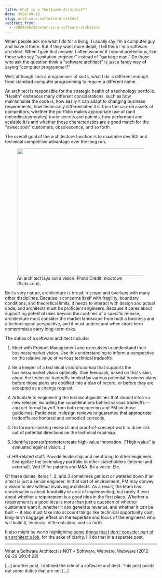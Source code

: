 ```yaml
---
title: What is a "Software Architect?"
date: 2008-09-10
slug: what-is-a-software-architect
redirect_from:
  - /2008/09/10/what-is-a-software-architect
---
```


When people ask me what I do for a living, I usually say I'm a computer guy and leave it there. But if they want more detail, I tell them I'm a software architect. When I give that answer, I often wonder if I sound pretentious, like those who say "sanitation engineer" instead of "garbage man." Do those who ask the question think a "software architect" is just a fancy way of saying "computer programmer?"

Well, although I am a programmer of sorts, what I do is different enough from standard computer programming to require a different name.

An architect is responsible for the strategic health of a technology portfolio. "Health" embraces many different considerations, such as how maintainable the code is, how easily it can adapt to changing business requirements, how technically differentiated it is from the can-do assets of competitors, whether the portfolio makes appropriate use of (and embodies/generates) trade secrets and patents, how performant and scalable it is and whether those characteristics are a good match for the "sweet spot" customers, obsolescence, and so forth.

The overall goal of the architecture function is to maximize dev ROI and technical competitive advantage over the long run.

<figure><img title="An architect lays out a vision..." src="http://farm6.staticflickr.com/5291/5424759413_5c80125755_d.jpg" alt="" width="500" height="420" /><figcaption>An architect lays out a vision. Photo Credit: mootown (flickr.com).</figcaption></figure>

By its very nature, architecture is broad in scope and overlaps with many other disciplines. Because it concerns itself with fragility, boundary conditions, and theoretical limits, it needs to interact with design and actual code, and architects must be proficient engineers. Because it cares about supporting potential uses beyond the confines of a specific release, architecture must consider the market landscape from both a business and a technological perspective, and it must understand when short-term compromises carry long-term risks.

The duties of a software architect include:

1. Meet with Product Management and executives to understand their business/market vision. Use this understanding to inform a perspective on the relative value of various technical tradeoffs.

2. Be a keeper of a technical vision/roadmap that supports the business/market vision optimally. Give feedback, based on that vision, about the technical tradeoffs implied by various potential business plans before those plans are codified into a plan of record, or before they are accepted as a change request.

3. Articulate to engineering the technical guidelines that should inform a new release, including the considerations behind various tradeoffs -- and get formal buyoff from both engineering and PM on those guidelines. Participate in design reviews to guarantee that appropriate tradeoffs are honored and embodied correctly.

4. Do forward-looking research and proof-of-concept work to drive risk out of potential directions on the technical roadmap.

5. Identify/sponsor/promote/create high-value innovation. ("High-value" is evaluated against vision...)

6. HR-related stuff: Provide leadership and mentoring to other engineers. Evangelize the technology portfolio to other stakeholders (internal and external). Vett IP for patents and M&A. Be a voice. Etc.

Of these duties, items 1, 2, and 3 sometimes get lost or watered down if an aitect is just a senior engineer. In that sort of environment, PM may convey a vision to dev without involving architects. As a result, the team has conversations about feasibility or cost of implementing, but rarely if ever about whether a requirement is a good idea in the first place. Whether a requirement is a good idea is more than just a question of whether customers want it, whether it can generate revenue, and whether it can be built -- it also must take into account things like technical opportunity cost, long-term baggage, effect on the expertise and focus of the engineers who will build it, technical differentiation, and so forth.

It also might be worth highlighting <a href="what-a-software-architect-is-not.md">some things that I *don't* consider part of an architect's job</a>, for the sake of clarity. I'll do that in a separate post.

---

What a Software Architect is NOT &laquo; Software, Wetware, Webware (2012-06-26 09:04:23)

[...] another post, I defined the role of a software architect. This post points out some duties that are not [...]